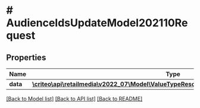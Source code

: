 # # AudienceIdsUpdateModel202110Request

## Properties

Name | Type | Description | Notes
------------ | ------------- | ------------- | -------------
**data** | [**\criteo\api\retailmedia\v2022_07\Model\ValueTypeResourceOfAudienceIdsUpdateModel202110**](ValueTypeResourceOfAudienceIdsUpdateModel202110.md) |  | [optional]

[[Back to Model list]](../../README.md#models) [[Back to API list]](../../README.md#endpoints) [[Back to README]](../../README.md)
